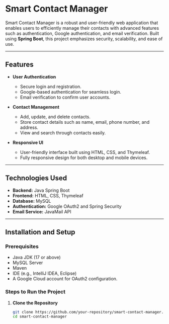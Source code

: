 # Smart Contact Manager

Smart Contact Manager is a robust and user-friendly web application that enables users to efficiently manage their contacts with advanced features such as authentication, Google authentication, and email verification. Built using **Spring Boot**, this project emphasizes security, scalability, and ease of use.

---

## Features

- **User Authentication**
  - Secure login and registration.
  - Google-based authentication for seamless login.
  - Email verification to confirm user accounts.

- **Contact Management**
  - Add, update, and delete contacts.
  - Store contact details such as name, email, phone number, and address.
  - View and search through contacts easily.

- **Responsive UI**
  - User-friendly interface built using HTML, CSS, and Thymeleaf.
  - Fully responsive design for both desktop and mobile devices.

---

## Technologies Used

- **Backend:** Java Spring Boot
- **Frontend:** HTML, CSS, Thymeleaf
- **Database:** MySQL
- **Authentication:** Google OAuth2 and Spring Security
- **Email Service:** JavaMail API

---

## Installation and Setup

### Prerequisites
- Java JDK (17 or above)
- MySQL Server
- Maven
- IDE (e.g., IntelliJ IDEA, Eclipse)
- A Google Cloud account for OAuth2 configuration.

### Steps to Run the Project
1. **Clone the Repository**
   ```bash
   git clone https://github.com/your-repository/smart-contact-manager.git
   cd smart-contact-manager
